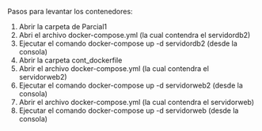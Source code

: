 Pasos para levantar los contenedores:

1. Abrir la carpeta de Parcial1
2. Abri el archivo docker-compose.yml (la cual contendra el servidordb2)
3. Ejecutar el comando docker-compose up -d servidordb2 (desde la consola)
4. Abrir la carpeta cont_dockerfile
5. Abrir el archivo docker-compose.yml (la cual contendra el servidorweb2)
6. Ejecutar el comando docker-compose up -d servidorweb2 (desde la consola)
7. Abrir el archivo docker-compose.yml (la cual contendra el servidorweb)
8. Ejecutar el comando docker-compose up -d servidorweb (desde la consola)
